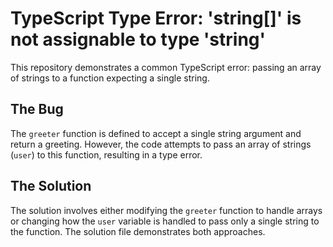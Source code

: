 # TypeScript Type Error: 'string[]' is not assignable to type 'string'

This repository demonstrates a common TypeScript error: passing an array of strings to a function expecting a single string.

## The Bug

The `greeter` function is defined to accept a single string argument and return a greeting. However, the code attempts to pass an array of strings (`user`) to this function, resulting in a type error.

## The Solution

The solution involves either modifying the `greeter` function to handle arrays or changing how the `user` variable is handled to pass only a single string to the function.  The solution file demonstrates both approaches.